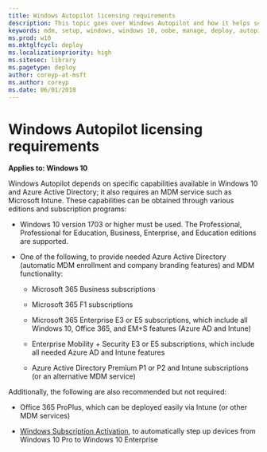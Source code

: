 ```yaml
---
title: Windows Autopilot licensing requirements
description: This topic goes over Windows Autopilot and how it helps setup OOBE Windows 10 devices.
keywords: mdm, setup, windows, windows 10, oobe, manage, deploy, autopilot, ztd, zero-touch, partner, msfb, intune
ms.prod: w10
ms.mktglfcycl: deploy
ms.localizationpriority: high
ms.sitesec: library
ms.pagetype: deploy
author: coreyp-at-msft
ms.author: coreyp
ms.date: 06/01/2018
---
```


# Windows Autopilot licensing requirements

**Applies to: Windows 10**

Windows Autopilot depends on specific capabilities available in Windows 10 and Azure Active Directory; it also requires an MDM service such as Microsoft Intune. These capabilities can be obtained through various editions and subscription programs:

-   Windows 10 version 1703 or higher must be used. The Professional, Professional for Education, Business, Enterprise, and Education editions are supported.

-   One of the following, to provide needed Azure Active Directory (automatic MDM enrollment and company branding features) and MDM functionality:

    -   Microsoft 365 Business subscriptions
    
    -   Microsoft 365 F1 subscriptions

    -   Microsoft 365 Enterprise E3 or E5 subscriptions, which include all Windows 10, Office 365, and EM+S features (Azure AD and Intune)

    -   Enterprise Mobility + Security E3 or E5 subscriptions, which include all needed Azure AD and Intune features

    -   Azure Active Directory Premium P1 or P2 and Intune subscriptions (or an alternative MDM service)

Additionally, the following are also recommended but not required:

-   Office 365 ProPlus, which can be deployed easily via Intune (or other MDM services)

-   [Windows Subscription Activation](https://docs.microsoft.com/en-us/windows/deployment/windows-10-enterprise-subscription-activation), to automatically step up devices from Windows 10 Pro to Windows 10 Enterprise
